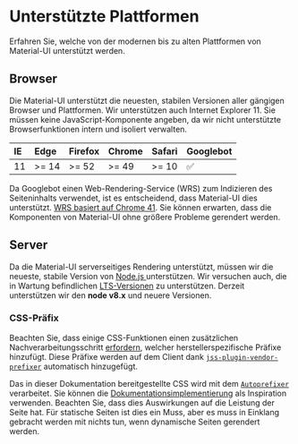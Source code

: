 # Unterstützte Plattformen

<p class="description">Erfahren Sie, welche von der modernen bis zu alten Plattformen von Material-UI unterstützt werden.</p>

## Browser

Die Material-UI unterstützt die neuesten, stabilen Versionen aller gängigen Browser und Plattformen. Wir unterstützen auch Internet Explorer 11. Sie müssen keine JavaScript-Komponente angeben, da wir nicht unterstützte Browserfunktionen intern und isoliert verwalten.

| IE | Edge  | Firefox | Chrome | Safari | Googlebot |
|:-- |:----- |:------- |:------ |:------ |:--------- |
| 11 | >= 14 | >= 52   | >= 49  | >= 10  | ✅         |

Da Googlebot einen Web-Rendering-Service (WRS) zum Indizieren des Seiteninhalts verwendet, ist es entscheidend, dass Material-UI dies unterstützt. [ WRS basiert auf Chrome 41](https://developers.google.com/search/docs/guides/rendering). Sie können erwarten, dass die Komponenten von Material-UI ohne größere Probleme gerendert werden.

## Server

Da die Material-UI serverseitiges Rendering unterstützt, müssen wir die neueste, stabile Version von [Node.js ](https://github.com/nodejs/node) unterstützen. Wir versuchen auch, die in Wartung befindlichen [LTS-Versionen](https://github.com/nodejs/Release#lts-schedule1) zu unterstützen. Derzeit unterstützen wir den **node v8.x** und neuere Versionen.

### CSS-Präfix

Beachten Sie, dass einige CSS-Funktionen einen zusätzlichen Nachverarbeitungsschritt [erfordern](https://github.com/cssinjs/jss/issues/279), welcher herstellerspezifische Präfixe hinzufügt. Diese Präfixe werden auf dem Client dank [`jss-plugin-vendor-prefixer`](https://www.npmjs.com/package/jss-plugin-vendor-prefixer) automatisch hinzugefügt.

Das in dieser Dokumentation bereitgestellte CSS wird mit dem [`Autoprefixer`](https://www.npmjs.com/package/autoprefixer) verarbeitet. Sie können die [Dokumentationsimplementierung](https://github.com/mui-org/material-ui/blob/47aa5aeaec1d4ac2c08fd0e84277d6b91e497557/pages/_document.js#L123) als Inspiration verwenden. Beachten Sie, dass dies Auswirkungen auf die Leistung der Seite hat. Für statische Seiten ist dies ein Muss, aber es muss in Einklang gebracht werden mit nichts tun, wenn dynamische Seiten gerendert werden.